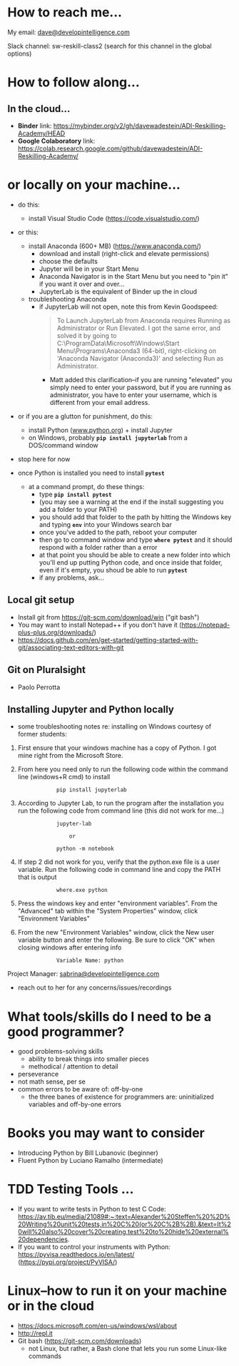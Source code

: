 # How to reach me...

My email: dave@developintelligence.com

Slack channel: sw-reskill-class2 (search for this channel in the global options)

# How to follow along...

## In the cloud...
* __Binder__ link: https://mybinder.org/v2/gh/davewadestein/ADI-Reskilling-Academy/HEAD
* __Google Colaboratory__ link: https://colab.research.google.com/github/davewadestein/ADI-Reskilling-Academy/

# or locally on your machine...
* do this:
  * install Visual Studio Code (https://code.visualstudio.com/)
* or this:
  * install Anaconda (600+ MB) (https://www.anaconda.com/)
    * download and install (right-click and elevate permissions)
    * choose the defaults
    * Jupyter will be in your Start Menu
    * Anaconda Navigator is in the Start Menu but you need to "pin it" if you want it over and over...
    * JupyterLab is the equivalent of Binder up the in cloud
  * troubleshooting Anaconda
    * if JupyterLab will not open, note this from Kevin Goodspeed:
       > To Launch JupyterLab from Anaconda requires Running as Administrator or Run Elevated.  I got the same error, and solved it by going to C:\ProgramData\Microsoft\Windows\Start Menu\Programs\Anaconda3 (64-bit), right-clicking on 'Anaconda Navigator (Anaconda3)' and selecting Run as Administrator.
       * Matt added this clarification–if you are running "elevated" you simply need to enter your password, but if you are running as
       administrator, you have to enter your username, which is different from your email address.
* or if you are a glutton for punishment, do this:
  * install Python (www.python.org) + install Jupyter
  * on Windows, probably __`pip install jupyterlab`__ from a DOS/command window

* stop here for now

* once Python is installed you need to install __`pytest`__
   * at a command prompt, do these things:
      * type __`pip install pytest`__
      * (you may see a warning at the end if the install suggesting you add a folder to your PATH)
      * you should add that folder to the path by hitting the Windows key and typing __`env`__ into your Windows search bar
      * once you've added to the path, reboot your computer
      * then go to command window and type __`where pytest`__ and it should respond with a folder rather than a error
      * at that point you should be able to create a new folder into which you'll end up putting Python code, and once inside that folder, even if it's empty, you shoud be able to run __`pytest`__
      * if any problems, ask...
      
## Local git setup
* Install git from https://git-scm.com/download/win ("git bash")
* You may want to install Notepad++ if you don't have it (https://notepad-plus-plus.org/downloads/)
* https://docs.github.com/en/get-started/getting-started-with-git/associating-text-editors-with-git

## Git on Pluralsight
 * Paolo Perrotta

## Installing Jupyter and Python locally
* some troubleshooting notes re: installing on Windows courtesy of former students:
 1. First ensure that your windows machine has a copy of Python. I got mine right from the Microsoft Store.
 2. From here you need only to run the following code within the command line (windows+R cmd) to install

					pip install jupyterlab
					
 3. According to Jupyter Lab, to run the program after the installation you run the following code from command line (this did not work for me...)
	
					jupyter-lab
					
						or
						
					python -m notebook
					
 4. If step 2 did not work for you, verify that the python.exe file is a user variable. Run the following code in command line and copy the PATH that is output
					
					where.exe python
				
 5. Press the windows key and enter "environment variables". From the "Advanced" tab within the "System Properties" window, click "Environment Variables"

 6. From the new "Environment Variables" window, click the New user variable button and enter the following. Be sure to click "OK" when closing windows after entering info

					Variable Name: python

Project Manager: sabrina@developintelligence.com
- reach out to her for any concerns/issues/recordings



# What tools/skills do I need to be a good programmer?
* good problems-solving skills
  * ability to break things into smaller pieces
  * methodical / attention to detail
* perseverance
* not math sense, per se
* common errors to be aware of: off-by-one
  * the three banes of existence for programmers are: uninitialized variables and off-by-one errors

# Books you may want to consider
  * Introducing Python by Bill Lubanovic (beginner)
  * Fluent Python by Luciano Ramalho (intermediate)
  
# TDD Testing Tools ...
  * If you want to write tests in Python to test C Code: 
https://av.tib.eu/media/21089#:~:text=Alexander%20Steffen%20%2D%20Writing%20unit%20tests,in%20C%20(or%20C%2B%2B).&text=It%20will%20also%20cover%20creating,test%20to%20hide%20external%20dependencies.
  * If you want to control your instruments with Python: https://pyvisa.readthedocs.io/en/latest/ (https://pypi.org/project/PyVISA/)
  
# Linux–how to run it on your machine or in the cloud
* https://docs.microsoft.com/en-us/windows/wsl/about
* http://repl.it
* Git bash (https://git-scm.com/downloads)
  * not Linux, but rather, a Bash clone that lets you run some Linux-like commands

